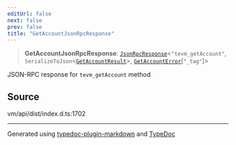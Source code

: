 ```yaml
---
editUrl: false
next: false
prev: false
title: "GetAccountJsonRpcResponse"
---
```


> **GetAccountJsonRpcResponse**: [`JsonRpcResponse`](/generated/type-aliases/jsonrpcresponse/)\<`"tevm_getAccount"`, `SerializeToJson`\<[`GetAccountResult`](/generated/type-aliases/getaccountresult/)\>, [`GetAccountError`](/generated/type-aliases/getaccounterror/)[`"_tag"`]\>

JSON-RPC response for `tevm_getAccount` method

## Source

vm/api/dist/index.d.ts:1702

***
Generated using [typedoc-plugin-markdown](https://www.npmjs.com/package/typedoc-plugin-markdown) and [TypeDoc](https://typedoc.org/)
